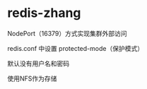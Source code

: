 # redis-zhang

NodePort（16379）方式实现集群外部访问

redis.conf 中设置 protected-mode（保护模式） 

默认没有用户名和密码

使用NFS作为存储
